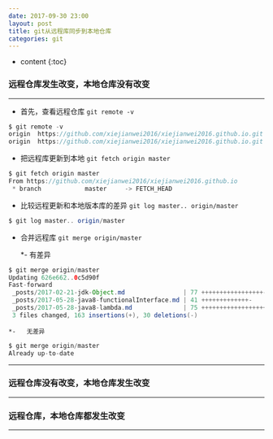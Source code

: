 ```yaml
---
date: 2017-09-30 23:00
layout: post
title: git从远程库同步到本地仓库
categories: git
---
```


* content
{:toc}

### 远程仓库发生改变，本地仓库没有改变
----------------------------------------
*   首先，查看远程仓库 `git remote -v`

```java
$ git remote -v
origin  https://github.com/xiejianwei2016/xiejianwei2016.github.io.git (fetch)
origin  https://github.com/xiejianwei2016/xiejianwei2016.github.io.git (push)
```

*   把远程库更新到本地 `git fetch origin master`

```java
$ git fetch origin master
From https://github.com/xiejianwei2016/xiejianwei2016.github.io
 * branch            master     -> FETCH_HEAD
```

*   比较远程更新和本地版本库的差异 `git log master.. origin/master`

```java
$ git log master.. origin/master
```

*   合并远程库 `git merge origin/master`

	*-   有差异

```java
$ git merge origin/master
Updating 626e662..0c5d90f
Fast-forward
 _posts/2017-02-21-jdk-Object.md                | 77 +++++++++++++++++---------
 _posts/2017-05-28-java8-functionalInterface.md | 41 +++++++++++++-
 _posts/2017-05-28-java8-lambda.md              | 75 ++++++++++++++++++++++++-
 3 files changed, 163 insertions(+), 30 deletions(-)
```

	*-   无差异


```java
$ git merge origin/master
Already up-to-date
```

----------------------------------------



### 远程仓库没有改变，本地仓库发生改变
----------------------------------------

### 远程仓库，本地仓库都发生改变
----------------------------------------